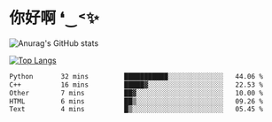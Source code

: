 # 你好啊 ❛‿˂✨

![Anurag's GitHub stats](https://github-readme-stats.vercel.app/api?username=ZombieFly&count_private=true&show_icons=true)

[![Top Langs](https://github-readme-stats.vercel.app/api/top-langs/?username=ZombieFly&layout=compact&count_private=true&hide=Ruby,makefile)](https://github.com/anuraghazra/github-readme-stats)

<!--START_SECTION:waka-->

```txt
Python       32 mins         ███████████░░░░░░░░░░░░░░   44.06 %
C++          16 mins         █████▓░░░░░░░░░░░░░░░░░░░   22.53 %
Other        7 mins          ██▓░░░░░░░░░░░░░░░░░░░░░░   10.00 %
HTML         6 mins          ██▒░░░░░░░░░░░░░░░░░░░░░░   09.26 %
Text         4 mins          █▒░░░░░░░░░░░░░░░░░░░░░░░   05.45 %
```

<!--END_SECTION:waka-->
